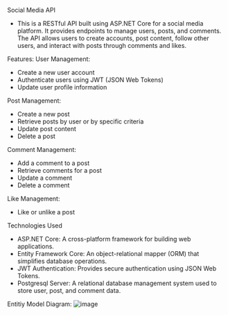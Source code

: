 Social Media API
- This is a RESTful API built using ASP.NET Core for a social media platform. It provides endpoints to manage users, posts, and comments. The API allows users to create accounts, post content, follow other users, and interact with posts through comments and likes.
  
Features:
User Management:
- Create a new user account
- Authenticate users using JWT (JSON Web Tokens)
- Update user profile information

Post Management:
- Create a new post
- Retrieve posts by user or by specific criteria
- Update post content
- Delete a post

Comment Management:
- Add a comment to a post
- Retrieve comments for a post
- Update a comment
- Delete a comment
  
Like Management:
- Like or unlike a post


Technologies Used
- ASP.NET Core: A cross-platform framework for building web applications.
- Entity Framework Core: An object-relational mapper (ORM) that simplifies database operations.
- JWT Authentication: Provides secure authentication using JSON Web Tokens.
- Postgresql Server: A relational database management system used to store user, post, and comment data.

Entitiy Model Diagram:
![image](https://github.com/ibsa-abraham-a2sv/aastu-socialmedia-api-team-3/assets/142510497/3a2c1f03-b66a-4825-b201-58124aeb010b)

